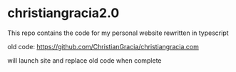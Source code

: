 # christiangracia2.0

This repo contains the code for my personal website rewritten in typescript

old code: https://github.com/ChristianGracia/christiangracia.com

will launch site and replace old code when complete
